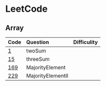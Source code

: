 # LeetCode

## Array

| Code                   | Question           | Difficulity |
| :--------------------- | :----------------- | :-------    |
| [1](https://github.com/Echo226/LeetCode/blob/master/1_twoSum.py)                     | twoSum             |             |
| [15](https://github.com/Echo226/LeetCode/blob/master/15_threeSum.py)                     | threeSum           |             |
| [169](https://github.com/Echo226/LeetCode/blob/master/169_majorityElement.py)                    | MajorityElement    |             |
| [229](https://github.com/Echo226/LeetCode/blob/master/229_majorityElement.py)                    | MajorityElementII  |             |

